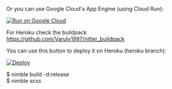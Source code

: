 Or you can use Google Cloud's App Engine (using Cloud Run):

[![Run on Google Cloud](https://deploy.cloud.run/button.svg)](https://deploy.cloud.run/?git_repo=https://github.com/Varulv1997/purplenitter.git)

For Heroku check the buildpack https://github.com/Varulv1997/nitter_buildpack

You can use this button to deploy it on Heroku (heroku branch):         

[![Deploy](https://www.herokucdn.com/deploy/button.svg)](https://heroku.com/deploy?template=https://github.com/Varulv1997/purplenitter/tree/heroku)

$ nimble build -d:release             
$ nimble scss
